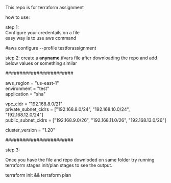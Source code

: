 This repo is for terraform assignment

how to use:

step 1:\
Configure your credentails on a file\
easy way is to use aws command

#aws configure --profile testforassignment

step 2:
create a **anyname**.tfvars file after downloading the repo and add below values or something similar

########################

aws_region  = "us-east-1"\
environment = "test"\
application = "sha"

vpc_cidr             = "192.168.8.0/21"\
private_subnet_cidrs = ["192.168.8.0/24", "192.168.10.0/24", "192.168.12.0/24"]\
public_subnet_cidrs  = ["192.168.9.0/26", "192.168.11.0/26", "192.168.13.0/26"]


cluster_version = "1.20"

########################

step 3:

Once you have the file and repo downloded on same folder try running terraform stages init/plan stages to see the output.

terraform init && terraform plan